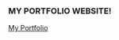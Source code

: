 <h3>MY PORTFOLIO WEBSITE!</h3>
<a href="https://bhern154.github.io/myPortfolio" target="_blank">My Portfolio</a>


<!--# bhern154.github.io-->
